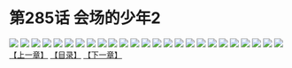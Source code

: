 # 第285话 会场的少年2
![](https://s1.baozimh.com/scomic/sanyanxiaotianlu-samanhua/0/284-n7gf/1.jpg)
![](https://s1.baozimh.com/scomic/sanyanxiaotianlu-samanhua/0/284-n7gf/2.jpg)
![](https://s1.baozimh.com/scomic/sanyanxiaotianlu-samanhua/0/284-n7gf/3.jpg)
![](https://s1.baozimh.com/scomic/sanyanxiaotianlu-samanhua/0/284-n7gf/4.jpg)
![](https://s1.baozimh.com/scomic/sanyanxiaotianlu-samanhua/0/284-n7gf/5.jpg)
![](https://s1.baozimh.com/scomic/sanyanxiaotianlu-samanhua/0/284-n7gf/6.jpg)
![](https://s1.baozimh.com/scomic/sanyanxiaotianlu-samanhua/0/284-n7gf/7.jpg)
![](https://s1.baozimh.com/scomic/sanyanxiaotianlu-samanhua/0/284-n7gf/8.jpg)
![](https://s1.baozimh.com/scomic/sanyanxiaotianlu-samanhua/0/284-n7gf/9.jpg)
![](https://s1.baozimh.com/scomic/sanyanxiaotianlu-samanhua/0/284-n7gf/10.jpg)
![](https://s1.baozimh.com/scomic/sanyanxiaotianlu-samanhua/0/284-n7gf/11.jpg)
![](https://s1.baozimh.com/scomic/sanyanxiaotianlu-samanhua/0/284-n7gf/12.jpg)
![](https://s1.baozimh.com/scomic/sanyanxiaotianlu-samanhua/0/284-n7gf/13.jpg)
![](https://s1.baozimh.com/scomic/sanyanxiaotianlu-samanhua/0/284-n7gf/14.jpg)
![](https://s1.baozimh.com/scomic/sanyanxiaotianlu-samanhua/0/284-n7gf/15.jpg)
![](https://s1.baozimh.com/scomic/sanyanxiaotianlu-samanhua/0/284-n7gf/16.jpg)
![](https://s1.baozimh.com/scomic/sanyanxiaotianlu-samanhua/0/284-n7gf/17.jpg)
![](https://s1.baozimh.com/scomic/sanyanxiaotianlu-samanhua/0/284-n7gf/18.jpg)
![](https://s1.baozimh.com/scomic/sanyanxiaotianlu-samanhua/0/284-n7gf/19.jpg)
![](https://s1.baozimh.com/scomic/sanyanxiaotianlu-samanhua/0/284-n7gf/20.jpg)
![](https://s1.baozimh.com/scomic/sanyanxiaotianlu-samanhua/0/284-n7gf/21.jpg)
![](https://s1.baozimh.com/scomic/sanyanxiaotianlu-samanhua/0/284-n7gf/22.jpg)
![](https://s1.baozimh.com/scomic/sanyanxiaotianlu-samanhua/0/284-n7gf/23.jpg)
![](https://s1.baozimh.com/scomic/sanyanxiaotianlu-samanhua/0/284-n7gf/24.jpg)
![](https://s1.baozimh.com/scomic/sanyanxiaotianlu-samanhua/0/284-n7gf/25.jpg)
[【上一章】](./284.md)
[【目录】](./README.md)
[【下一章】](./286.md)
